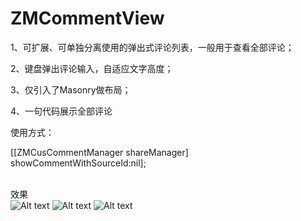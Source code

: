 # ZMCommentView
1、可扩展、可单独分离使用的弹出式评论列表，一般用于查看全部评论；

2、键盘弹出评论输入，自适应文字高度；

3、仅引入了Masonry做布局；

4、一句代码展示全部评论

使用方式：

 [[ZMCusCommentManager shareManager] showCommentWithSourceId:nil];



<br>效果<br>
![Alt text](https://github.com/luckyxiangfeng/ZMCommentView/blob/master/ZMCommentView/ZMCommentView/Photo/photo_1.png)
![Alt text](https://github.com/luckyxiangfeng/ZMCommentView/blob/master/ZMCommentView/ZMCommentView/Photo/photo_2.png)
![Alt text](https://github.com/luckyxiangfeng/ZMCommentView/blob/master/ZMCommentView/ZMCommentView/Photo/photo_3.png)

